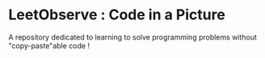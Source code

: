 # LeetObserve : Code in a Picture
A repository dedicated to learning to solve programming problems without "copy-paste"able code !
